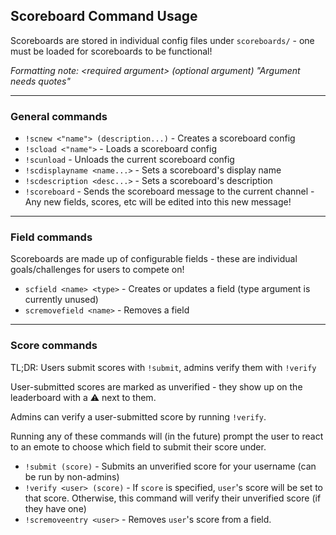 ## Scoreboard Command Usage

Scoreboards are stored in individual config files under `scoreboards/` - one must be loaded for scoreboards to be functional!

*Formatting note: \<required argument> (optional argument) "Argument needs quotes"*

---

### General commands

 - `!scnew <"name"> (description...)` - Creates a scoreboard config
 - `!scload <"name">` - Loads a scoreboard config
 - `!scunload` - Unloads the current scoreboard config
 - `!scdisplayname <name...>` - Sets a scoreboard's display name
 - `!scdescription <desc...>` - Sets a scoreboard's description
 - `!scoreboard` - Sends the scoreboard message to the current channel - Any new fields, scores, etc will be edited into this new message!
 
---

### Field commands

Scoreboards are made up of configurable fields - these are individual goals/challenges for users to compete on!

 - `scfield <name> <type>` - Creates or updates a field (type argument is currently unused)
 - `scremovefield <name>` - Removes a field

---

### Score commands

TL;DR: Users submit scores with `!submit`, admins verify them with `!verify`

User-submitted scores are marked as unverified - they show up on the leaderboard with a ⚠ next to them.

Admins can verify a user-submitted score by running `!verify`.

Running any of these commands will (in the future) prompt the user to react to an emote to choose which field to submit their score under.

 - `!submit (score)` - Submits an unverified score for your username (can be run by non-admins)
 - `!verify <user> (score)` - If `score` is specified, `user`'s score will be set to that score. Otherwise, this command will verify their unverified score (if they have one)
 - `!scremoveentry <user>` - Removes `user`'s score from a field.